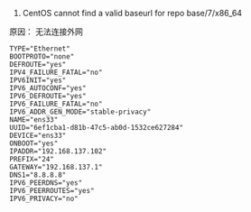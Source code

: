 1. CentOS cannot find a valid baseurl for repo base/7/x86_64

原因： 无法连接外网
```
TYPE="Ethernet"
BOOTPROTO="none"
DEFROUTE="yes"
IPV4_FAILURE_FATAL="no"
IPV6INIT="yes"
IPV6_AUTOCONF="yes"
IPV6_DEFROUTE="yes"
IPV6_FAILURE_FATAL="no"
IPV6_ADDR_GEN_MODE="stable-privacy"
NAME="ens33"
UUID="6ef1cba1-d81b-47c5-ab0d-1532ce627284"
DEVICE="ens33"
ONBOOT="yes"
IPADDR="192.168.137.102"
PREFIX="24"
GATEWAY="192.168.137.1"
DNS1="8.8.8.8"
IPV6_PEERDNS="yes"
IPV6_PEERROUTES="yes"
IPV6_PRIVACY="no"

```